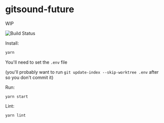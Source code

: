 # gitsound-future

WIP

![Build Status](https://travis-ci.org/gitsound/gitsound-future.svg?branch=master)

Install:
```sh
yarn
```

You'll need to set the `.env` file

(you'll probably want to run `git update-index --skip-worktree .env` after so you don't commit it)

Run:
```
yarn start
```

Lint:
```
yarn lint
```

